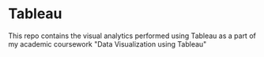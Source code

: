 # Tableau
This repo contains the visual analytics performed using Tableau as a part of my academic coursework "Data Visualization using Tableau"
